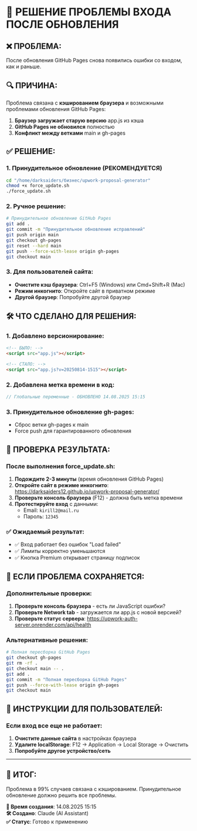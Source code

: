 # 🔧 РЕШЕНИЕ ПРОБЛЕМЫ ВХОДА ПОСЛЕ ОБНОВЛЕНИЯ

## ❌ **ПРОБЛЕМА:**
После обновления GitHub Pages снова появились ошибки со входом, как и раньше.

## 🔍 **ПРИЧИНА:**
Проблема связана с **кэшированием браузера** и возможными проблемами обновления GitHub Pages:

1. **Браузер загружает старую версию** app.js из кэша
2. **GitHub Pages не обновился** полностью
3. **Конфликт между ветками** main и gh-pages

## ✅ **РЕШЕНИЕ:**

### 1. **Принудительное обновление (РЕКОМЕНДУЕТСЯ)**
```bash
cd "/home/darksaiders/бизнес/upwork-proposal-generator"
chmod +x force_update.sh
./force_update.sh
```

### 2. **Ручное решение:**
```bash
# Принудительное обновление GitHub Pages
git add .
git commit -m "Принудительное обновление исправлений"
git push origin main
git checkout gh-pages
git reset --hard main
git push --force-with-lease origin gh-pages
git checkout main
```

### 3. **Для пользователей сайта:**
- **Очистите кэш браузера**: Ctrl+F5 (Windows) или Cmd+Shift+R (Mac)
- **Режим инкогнито**: Откройте сайт в приватном режиме
- **Другой браузер**: Попробуйте другой браузер

## 🛠️ **ЧТО СДЕЛАНО ДЛЯ РЕШЕНИЯ:**

### 1. **Добавлено версионирование**:
```html
<!-- БЫЛО: -->
<script src="app.js"></script>

<!-- СТАЛО: -->
<script src="app.js?v=20250814-1515"></script>
```

### 2. **Добавлена метка времени в код**:
```javascript
// Глобальные переменные - ОБНОВЛЕНО 14.08.2025 15:15
```

### 3. **Принудительное обновление gh-pages**:
- Сброс ветки gh-pages к main
- Force push для гарантированного обновления

## 🧪 **ПРОВЕРКА РЕЗУЛЬТАТА:**

### После выполнения force_update.sh:

1. **Подождите 2-3 минуты** (время обновления GitHub Pages)
2. **Откройте сайт в режиме инкогнито**: https://darksaiders12.github.io/upwork-proposal-generator/
3. **Проверьте консоль браузера** (F12) - должна быть метка времени
4. **Протестируйте вход** с данными:
   - Email: `kirill2@mail.ru`
   - Пароль: `12345`

### ✅ **Ожидаемый результат:**
- ✅ Вход работает без ошибок "Load failed"
- ✅ Лимиты корректно уменьшаются
- ✅ Кнопка Premium открывает страницу подписок

## 🚨 **ЕСЛИ ПРОБЛЕМА СОХРАНЯЕТСЯ:**

### Дополнительные проверки:
1. **Проверьте консоль браузера** - есть ли JavaScript ошибки?
2. **Проверьте Network tab** - загружается ли app.js с новой версией?
3. **Проверьте статус сервера**: https://upwork-auth-server.onrender.com/api/health

### Альтернативные решения:
```bash
# Полная пересборка GitHub Pages
git checkout gh-pages
git rm -rf .
git checkout main -- .
git add .
git commit -m "Полная пересборка GitHub Pages"
git push --force-with-lease origin gh-pages
git checkout main
```

## 📱 **ИНСТРУКЦИИ ДЛЯ ПОЛЬЗОВАТЕЛЕЙ:**

### Если вход все еще не работает:
1. **Очистите данные сайта** в настройках браузера
2. **Удалите localStorage**: F12 → Application → Local Storage → Очистить
3. **Попробуйте другое устройство/сеть**

---

## 🎯 **ИТОГ:**
Проблема в 99% случаев связана с кэшированием. Принудительное обновление должно решить все проблемы.

**📅 Время создания**: 14.08.2025 15:15  
**🛠️ Создано**: Claude (AI Assistant)  
**✅ Статус**: Готово к применению

